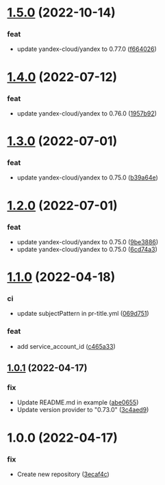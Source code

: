 # [1.5.0](https://github.com/patsevanton/terraform-yandex-compute/compare/v1.4.0...v1.5.0) (2022-10-14)


### feat

* update yandex-cloud/yandex to 0.77.0 ([f664026](https://github.com/patsevanton/terraform-yandex-compute/commit/f66402601258f541da2f2fff2a59c078cb53ca9a))

# [1.4.0](https://github.com/patsevanton/terraform-yandex-compute/compare/v1.3.0...v1.4.0) (2022-07-12)


### feat

* update yandex-cloud/yandex to 0.76.0 ([1957b92](https://github.com/patsevanton/terraform-yandex-compute/commit/1957b923efbec66404e53a12a7bc299d3c4bf23c))

# [1.3.0](https://github.com/patsevanton/terraform-yandex-compute/compare/v1.2.0...v1.3.0) (2022-07-01)


### feat

* update yandex-cloud/yandex to 0.75.0 ([b39a64e](https://github.com/patsevanton/terraform-yandex-compute/commit/b39a64e6a4e760bf690b8900efb172e31e255926))

# [1.2.0](https://github.com/patsevanton/terraform-yandex-compute/compare/v1.1.0...v1.2.0) (2022-07-01)


### feat

* update yandex-cloud/yandex to 0.75.0 ([9be3886](https://github.com/patsevanton/terraform-yandex-compute/commit/9be388699c0f8b5f026d6c481654bfad96f3ee36))
* update yandex-cloud/yandex to 0.75.0 ([6cd74a3](https://github.com/patsevanton/terraform-yandex-compute/commit/6cd74a3e8610173d78ac08d04b58b53df4a2b369))

# [1.1.0](https://github.com/patsevanton/terraform-yandex-compute/compare/v1.0.1...v1.1.0) (2022-04-18)


### ci

* update subjectPattern in pr-title.yml ([069d751](https://github.com/patsevanton/terraform-yandex-compute/commit/069d7518b6f918521d8ca9ccc21cc55c2337066f))

### feat

* add service_account_id ([c465a33](https://github.com/patsevanton/terraform-yandex-compute/commit/c465a33516450f9bf8cb852660e989faf365c349))

## [1.0.1](https://github.com/patsevanton/terraform-yandex-compute/compare/v1.0.0...v1.0.1) (2022-04-17)


### fix

* Update README.md in example ([abe0655](https://github.com/patsevanton/terraform-yandex-compute/commit/abe065581965c5c86a319f05df60b76a8a201bc3))
* Update version provider to "0.73.0" ([3c4aed9](https://github.com/patsevanton/terraform-yandex-compute/commit/3c4aed9c2938348deeecf06ac3597c6ecabb373b))

# 1.0.0 (2022-04-17)


### fix

* Create new repository ([3ecaf4c](https://github.com/patsevanton/terraform-yandex-compute/commit/3ecaf4cecd4c3f3b1e072b27147d59a8645f586c))
